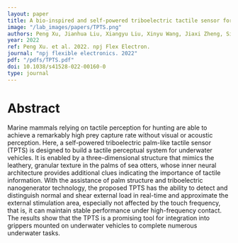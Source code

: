 ```yaml
---
layout: paper
title: A bio-inspired and self-powered triboelectric tactile sensor for underwater vehicle perception
image: "/lab_images/papers/TPTS.png"
authors: Peng Xu, Jianhua Liu, Xiangyu Liu, Xinyu Wang, Jiaxi Zheng, Siyuan Wang, Tianyu Chen, Hao Wang, Chuan Wang, Xianping Fu, Guangming Xie, Jin Tao, Minyi Xu
year: 2022
ref: Peng Xu. et al. 2022. npj Flex Electron.
journal: "npj flexible electronics. 2022"
pdf: "/pdfs/TPTS.pdf"
doi: 10.1038/s41528-022-00160-0
type: journal
---
```


# Abstract

Marine mammals relying on tactile perception for hunting are able to achieve a remarkably high prey capture rate without visual or acoustic perception. Here, a self-powered triboelectric palm-like tactile sensor (TPTS) is designed to build a tactile perceptual system for underwater vehicles. It is enabled by a three-dimensional structure that mimics the leathery, granular texture in the palms of sea otters, whose inner neural architecture provides additional clues indicating the importance of tactile information. With the assistance of palm structure and triboelectric nanogenerator technology, the proposed TPTS has the ability to detect and distinguish normal and shear external load in real-time and approximate the external stimulation area, especially not affected by the touch frequency, that is, it can maintain stable performance under high-frequency contact. The results show that the TPTS is a promising tool for integration into grippers mounted on underwater vehicles to complete numerous underwater tasks.